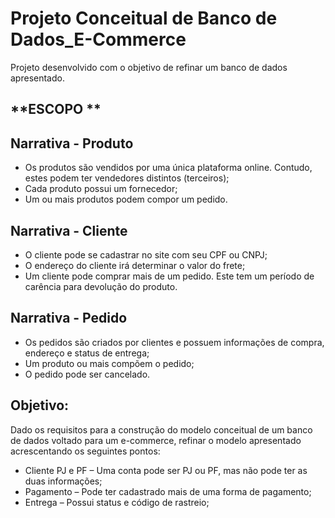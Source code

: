 # Projeto Conceitual de Banco de Dados_E-Commerce
Projeto desenvolvido com o objetivo de refinar um banco de dados apresentado.

## **ESCOPO	**

## **Narrativa - Produto**

- Os produtos são vendidos por uma única plataforma online. Contudo, estes podem ter vendedores distintos (terceiros);
- Cada produto possui um fornecedor;
- Um ou mais produtos podem compor um pedido.

## **Narrativa - Cliente**

- O cliente pode se cadastrar no site com seu CPF ou CNPJ;
- O endereço do cliente irá determinar o valor do frete;
- Um cliente pode comprar mais de um pedido. Este tem um período de carência para devolução do produto.

## **Narrativa - Pedido**

- Os pedidos são criados por clientes e possuem informações de compra, endereço e status de entrega;
- Um produto ou mais compõem o pedido;
- O pedido pode ser cancelado.

## **Objetivo:**

Dado os requisitos para a construção do modelo conceitual de um banco de dados voltado para um e-commerce, refinar o modelo apresentado acrescentando os seguintes pontos:

- Cliente PJ e PF – Uma conta pode ser PJ ou PF, mas não pode ter as duas informações;
- Pagamento – Pode ter cadastrado mais de uma forma de pagamento;
- Entrega – Possui status e código de rastreio;
